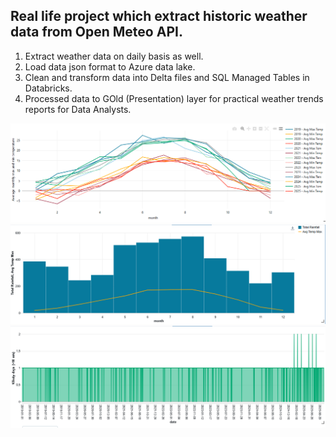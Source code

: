 ## Real life project which extract historic weather data from Open Meteo API.
1) Extract weather data on daily basis as well.
2) Load data json format to Azure data lake.
3) Clean and transform data into Delta files and SQL Managed Tables in Databricks.
4) Processed data to GOld (Presentation) layer for practical weather trends reports for Data Analysts.

![Monthly_avg_temp](./images/Monthly_avg_temp.png)
![Monthly_Rainfall_Avg_Temp](./images/Monthly_Rainfall_Avg_Temp.png)
![Windy_days](./images/Windy_days.png)
